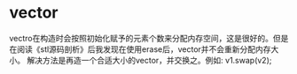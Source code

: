 # vector
vectro在构造时会按照初始化赋予的元素个数来分配内存空间，这是很好的。但是在阅读《stl源码剖析》后我发现在使用erase后，vector并不会重新分配内存大小。
解决方法是再造一个合适大小的vector，并交换之。例如: v1.swap(v2);
